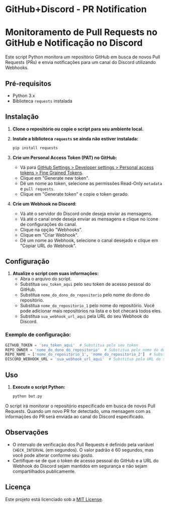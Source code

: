 # GitHub+Discord - PR Notification
# Monitoramento de Pull Requests no GitHub e Notificação no Discord

Este script Python monitora um repositório GitHub em busca de novos Pull Requests (PRs) e envia notificações para um canal do Discord utilizando Webhooks.

## Pré-requisitos

- Python 3.x
- Biblioteca `requests` instalada

## Instalação

1. **Clone o repositório ou copie o script para seu ambiente local.**

2. **Instale a biblioteca `requests` se ainda não estiver instalada:**
   ```bash
   pip install requests
   ```

3. **Crie um Personal Access Token (PAT) no GitHub:**
   - Vá para [GitHub Settings > Developer settings > Personal access tokens > Fine Grained Tokens]([https://github.com/settings/tokens?type=beta]).
   - Clique em "Generate new token".
   - Dê um nome ao token, selecione as permissões Read-Only `metadata` e `pull requests`.
   - Clique em "Generate token" e copie o token gerado.

4. **Crie um Webhook no Discord:**
   - Vá até o servidor do Discord onde deseja enviar as mensagens.
   - Vá até o canal onde deseja enviar as mensagens e clique no ícone de configurações do canal.
   - Clique na opção "Webhooks".
   - Clique em "Criar Webhook".
   - Dê um nome ao Webhook, selecione o canal desejado e clique em "Copiar URL do Webhook".

## Configuração

1. **Atualize o script com suas informações:**
   - Abra o arquivo do script.
   - Substitua `seu_token_aqui` pelo seu token de acesso pessoal do GitHub.
   - Substitua `nome_do_dono_do_repositorio` pelo nome do dono do repositório.
   - Substitua `nome_do_repositorio_1` pelo nome do repositório. Você pode adicionar mais repositórios na lista e o bot checará todos eles.
   - Substitua `sua_webhook_url_aqui` pela URL do seu Webhook do Discord.

### Exemplo de configuração:

```python
GITHUB_TOKEN = 'seu_token_aqui'  # Substitua pelo seu token
REPO_OWNER = 'nome_do_dono_do_repositorio'  # Substitua pelo nome do dono do repositório
REPO_NAME = ['nome_do_repositorio_1', 'nome_do_repositorio_2']  # Substitua pelo nome do repositório
DISCORD_WEBHOOK_URL = 'sua_webhook_url_aqui'  # Substitua pela URL do seu Webhook do Discord
```

## Uso

1. **Execute o script Python:**
   ```bash
   python bot.py
   ```

O script irá monitorar o repositório especificado em busca de novos Pull Requests. Quando um novo PR for detectado, uma mensagem com as informações do PR será enviada ao canal do Discord especificado.

## Observações

- O intervalo de verificação dos Pull Requests é definido pela variável `CHECK_INTERVAL` (em segundos). O valor padrão é 60 segundos, mas você pode alterar conforme seu gosto.
- Certifique-se de que o token de acesso pessoal do GitHub e a URL do Webhook do Discord sejam mantidos em segurança e não sejam compartilhados publicamente.

## Licença

Este projeto está licenciado sob a [MIT License](LICENSE).
